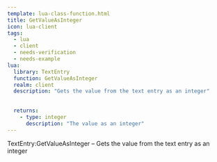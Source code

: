 ```yaml
---
template: lua-class-function.html
title: GetValueAsInteger
icon: lua-client
tags:
  - lua
  - client
  - needs-verification
  - needs-example
lua:
  library: TextEntry
  function: GetValueAsInteger
  realm: client
  description: "Gets the value from the text entry as an integer"
  
  
  returns:
    - type: integer
      description: "The value as an integer"
---
```


<div class="lua__search__keywords">
TextEntry:GetValueAsInteger &#x2013; Gets the value from the text entry as an integer
</div>
